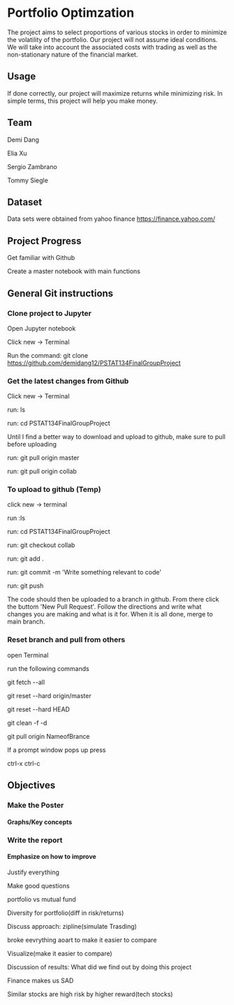 # Portfolio Optimzation
The project aims to select proportions of various stocks in order to minimize the volatility of the portfolio. Our project will not assume ideal conditions. We will take into account the associated costs with trading as well as the non-stationary nature of the financial market. 

## Usage
If done correctly, our project will maximize returns while minimizing risk. In simple terms, this project will help you make money. 

## Team
Demi Dang 

Elia Xu

Sergio Zambrano 

Tommy Siegle

## Dataset
Data sets were obtained from yahoo finance 
https://finance.yahoo.com/

## Project Progress
Get familiar with Github

Create a master notebook with main functions

## General Git instructions

### Clone project to Jupyter

Open Jupyter notebook

Click new -> Terminal 

Run the command: git clone https://github.com/demidang12/PSTAT134FinalGroupProject


### Get the latest changes from Github

Click new -> Terminal

run: ls

run: cd PSTAT134FinalGroupProject

Until I find a better way to download and upload to github, make sure to pull before uploading

run: git pull origin master

run: git pull origin collab

### To upload to github (Temp)

click new -> terminal 

run :ls

run: cd PSTAT134FinalGroupProject

run: git checkout collab

run: git add .

run: git commit -m 'Write something relevant to code'

run: git push

The code should then be uploaded to a branch in github. From there click the buttom 'New Pull Request'. Follow the directions and write what changes you are making and what is it for. When it is all done, merge to main branch. 

### Reset branch and pull from others

open Terminal

run the following commands

git fetch --all

git reset --hard origin/master

git reset --hard HEAD

git clean -f -d

git pull origin NameofBrance

If a prompt window pops up press

ctrl-x ctrl-c

## Objectives 

### Make the Poster

#### Graphs/Key concepts

### Write the report

#### Emphasize on how to improve

Justify everything

Make good questions

portfolio vs mutual fund

Diversity for portfolio(diff in risk/returns)

Discuss approach: zipline(simulate Trasding) 

broke eevrything aoart to make it easier to compare

Visualize(make it easier to compare)

Discussion of results: What did we find out by doing this project

Finance makes us SAD

Similar stocks are high risk by higher reward(tech stocks)


